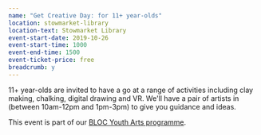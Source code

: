 ```yaml
---
name: "Get Creative Day: for 11+ year-olds"
location: stowmarket-library
location-text: Stowmarket Library
event-start-date: 2019-10-26
event-start-time: 1000
event-end-time: 1500
event-ticket-price: free
breadcrumb: y
---
```


11+ year-olds are invited to have a go at a range of activities including clay making, chalking, digital drawing and VR. We'll have a pair of artists in (between 10am-12pm and 1pm-3pm) to give you guidance and ideas.

This event is part of our [BLOC Youth Arts programme](/bloc/).
